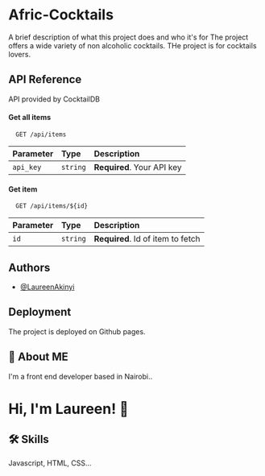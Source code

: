 
# Afric-Cocktails


A brief description of what this project does and who it's for
The project offers a wide variety of non alcoholic cocktails. THe project is for cocktails lovers.





## API Reference

API provided by CocktailDB

#### Get all items

```http
  GET /api/items
```

| Parameter | Type     | Description                |
| :-------- | :------- | :------------------------- |
| `api_key` | `string` | **Required**. Your API key |

#### Get item

```http
  GET /api/items/${id}
```

| Parameter | Type     | Description                       |
| :-------- | :------- | :-------------------------------- |
| `id`      | `string` | **Required**. Id of item to fetch |






## Authors

- [@LaureenAkinyi](https://www.github.com/LaureenAkinyi)


## Deployment
The project is deployed on Github pages.



## 🚀 About ME
I'm a front end developer based in Nairobi..


# Hi, I'm Laureen! 👋


## 🛠 Skills
Javascript, HTML, CSS...

